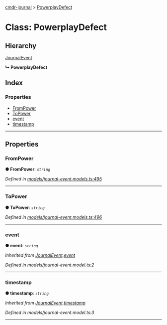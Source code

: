 [cmdr-journal](../README.md) > [PowerplayDefect](../classes/powerplaydefect.md)



# Class: PowerplayDefect

## Hierarchy


 [JournalEvent](journalevent.md)

**↳ PowerplayDefect**







## Index

### Properties

* [FromPower](powerplaydefect.md#frompower)
* [ToPower](powerplaydefect.md#topower)
* [event](powerplaydefect.md#event)
* [timestamp](powerplaydefect.md#timestamp)



---
## Properties
<a id="frompower"></a>

###  FromPower

**●  FromPower**:  *`string`* 

*Defined in [models/journal-event.models.ts:495](https://github.com/chrisbruford/cmdr-journal/blob/52f6f4c/src/models/journal-event.models.ts#L495)*





___

<a id="topower"></a>

###  ToPower

**●  ToPower**:  *`string`* 

*Defined in [models/journal-event.models.ts:496](https://github.com/chrisbruford/cmdr-journal/blob/52f6f4c/src/models/journal-event.models.ts#L496)*





___

<a id="event"></a>

###  event

**●  event**:  *`string`* 

*Inherited from [JournalEvent](journalevent.md).[event](journalevent.md#event)*

*Defined in models/journal-event.model.ts:2*





___

<a id="timestamp"></a>

###  timestamp

**●  timestamp**:  *`string`* 

*Inherited from [JournalEvent](journalevent.md).[timestamp](journalevent.md#timestamp)*

*Defined in models/journal-event.model.ts:3*





___


